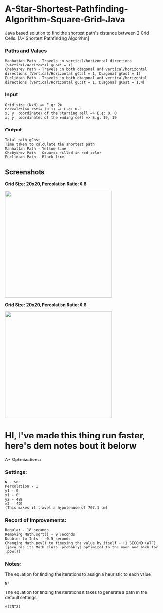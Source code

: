 # A-Star-Shortest-Pathfinding-Algorithm-Square-Grid-Java

Java based solution to find the shortest path's distance between 2 Grid Cells. [A* Shortest Pathfinding Algorithm]

### Paths and Values
```
Manhattan Path - Travels in vertical/horizontal directions (Vertical/Horizontal gCost = 1)
Chebyshev Path - Travels in both diagonal and vertical/horizontal directions (Vertical/Horizontal gCost = 1, Diagonal gCost = 1)
Euclidean Path - Travels in both diagonal and vertical/horizontal directions (Vertical/Horizontal gCost = 1, Diagonal gCost = 1.4)
```

### Input
```
Grid size (NxN) => E.g: 20
Percolation ratio (0-1) => E.g: 0.8
x, y  coordinates of the starting cell => E.g: 0, 0
x, y  coordinates of the ending cell => E.g: 19, 19
```

### Output
```
Total path gCost 
Time taken to calculate the shortest path
Manhattan Path - Yellow line
Chebyshev Path - Squares filled in red color
Euclidean Path - Black line
```

## Screenshots

**Grid Size: 20x20, Percolation Ratio: 0.8**

<img src="http://i.imgur.com/TK91JQ9.png" width="350">

**Grid Size: 20x20, Percolation Ratio: 0.6**

<img src="http://i.imgur.com/tJH5BUp.png" width="350">

# HI, I've made this thing run faster, here's dem notes bout it belorw

A* Optimizations:

### Settings:
```
N - 500
Percolation - 1
y1 - 0
x1 - 0
y2 - 499
x2 - 499
(This makes it travel a hypotenuse of 707.1 cm)
```
### Record of Improvements:
```
Regular - 18 seconds
Removing Math.sqrt() - 9 seconds
Doubles to Ints - -0.5 seconds
Changing Math.pow() to timesing the value by itself - +1 SECOND (WTF) (java has its Math class (probably) optimized to the moon and back for .pow())
```
### Notes:
The equation for finding the iterations to assign a heuristic to each value
```
N²
```
The equation for finding the iterations it takes to generate a path in the default settings
```
√(2N^2)
```